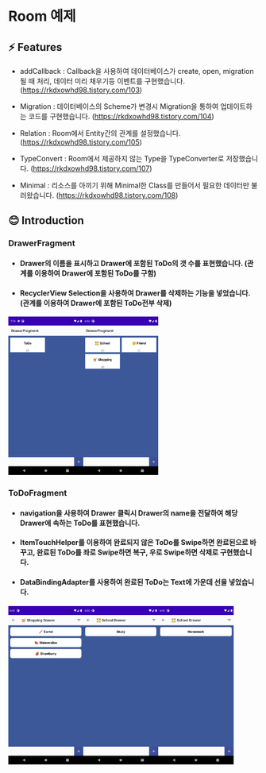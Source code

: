 # Room 예제

## ⚡ Features
* addCallback : Callback을 사용하여 데이터베이스가 create, open, migration될 때 처리, 데이터 미리 채우기등 이벤트를 구현했습니다. (https://rkdxowhd98.tistory.com/103)

* Migration : 데이터베이스의 Scheme가 변경시 Migration을 통하여 업데이트하는 코드를 구현했습니다. (https://rkdxowhd98.tistory.com/104)

* Relation : Room에서 Entity간의 관계를 설정했습니다. (https://rkdxowhd98.tistory.com/105)

* TypeConvert : Room에서 제공하지 않는 Type을 TypeConverter로 저장했습니다. (https://rkdxowhd98.tistory.com/107)

* Minimal : 리소스를 아끼기 위해 Minimal한 Class를 만들어서 필요한 데이터만 불러왔습니다. (https://rkdxowhd98.tistory.com/108)

## 😊 Introduction
### DrawerFragment
* #### Drawer의 이름을 표시하고 Drawer에 포함된 ToDo의 갯 수를 표현했습니다. (관계를 이용하여 Drawer에 포함된 ToDo를 구함)
* #### RecyclerView Selection을 사용하여 Drawer를 삭제하는 기능을 넣었습니다. (관계를 이용하여 Drawer에 포함된 ToDo전부 삭제)
<img src="./readme/DrawerFragment1.png" alt="DrawerFragment1" width="30%"><img src="./readme/DrawerFragment2.png" alt="DrawerFragment2" width="30%">

### ToDoFragment
* #### navigation을 사용하여 Drawer 클릭시 Drawer의 name을 전달하여 해당 Drawer에 속하는 ToDo를 표현했습니다.
* #### ItemTouchHelper를 이용하여 완료되지 않은 ToDo를 Swipe하면 완료된으로 바꾸고, 완료된 ToDo를 좌로 Swipe하면 복구, 우로 Swipe하면 삭제로 구현했습니다.
* #### DataBindingAdapter를 사용하여 완료된 ToDo는 Text에 가운데 선을 넣었습니다.
<img src="./readme/ShoppingDrawer.png" alt="ShoppingDrawer" width="30%"><img src="./readme/SchoolDrawerNotFinished.png" alt="SchoolDrawerNotFinished" width="30%"><img src="./readme/SchoolDrawerFinished.png" alt="SchoolDrawerFinished" width="30%">